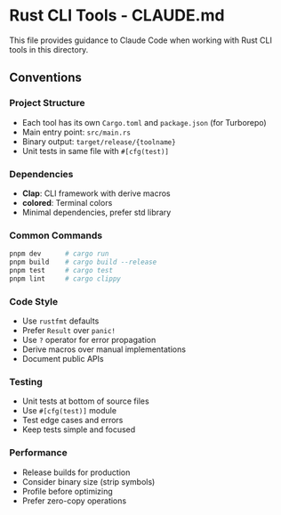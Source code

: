 # Rust CLI Tools - CLAUDE.md

This file provides guidance to Claude Code when working with Rust CLI tools in this directory.

## Conventions

### Project Structure
- Each tool has its own `Cargo.toml` and `package.json` (for Turborepo)
- Main entry point: `src/main.rs`
- Binary output: `target/release/{toolname}`
- Unit tests in same file with `#[cfg(test)]`

### Dependencies
- **Clap**: CLI framework with derive macros
- **colored**: Terminal colors
- Minimal dependencies, prefer std library

### Common Commands
```bash
pnpm dev      # cargo run
pnpm build    # cargo build --release
pnpm test     # cargo test
pnpm lint     # cargo clippy
```

### Code Style
- Use `rustfmt` defaults
- Prefer `Result` over `panic!`
- Use `?` operator for error propagation
- Derive macros over manual implementations
- Document public APIs

### Testing
- Unit tests at bottom of source files
- Use `#[cfg(test)]` module
- Test edge cases and errors
- Keep tests simple and focused

### Performance
- Release builds for production
- Consider binary size (strip symbols)
- Profile before optimizing
- Prefer zero-copy operations